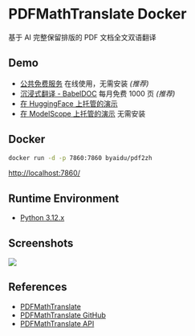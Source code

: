 # PDFMathTranslate Docker

基于 AI 完整保留排版的 PDF 文档全文双语翻译

## Demo
- [公共免费服务](https://pdf2zh.com/) 在线使用，无需安装 _(推荐)_
- [沉浸式翻译 - BabelDOC](https://app.immersivetranslate.com/babel-doc/) 每月免费 1000 页 _(推荐)_
- [在 HuggingFace 上托管的演示](https://huggingface.co/spaces/reycn/PDFMathTranslate-Docker)
- [在 ModelScope 上托管的演示](https://www.modelscope.cn/studios/AI-ModelScope/PDFMathTranslate) 无需安装

## Docker
```sh
docker run -d -p 7860:7860 byaidu/pdf2zh
```
[http://localhost:7860/](http://localhost:7860/)

## Runtime Environment
- [Python 3.12.x](https://www.python.org/downloads/)

## Screenshots
![](https://github.com/Byaidu/PDFMathTranslate/raw/main/docs/images/preview.gif)

## References
- [PDFMathTranslate](https://pdf2zh.com/)
- [PDFMathTranslate GitHub](https://github.com/Byaidu/PDFMathTranslate)
- [PDFMathTranslate API](https://github.com/Byaidu/PDFMathTranslate/blob/main/docs/APIS.md)